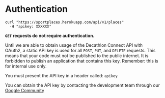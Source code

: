 # Authentication

```shell
curl "https://sportplaces.herokuapp.com/api/v1/places"
  -H "apikey: XXXXXX"
```

**`GET` requests do not require authentication.**

Until we are able to obtain usage of the Decathlon Connect API with OAuth2, a static API key is used for all `POST`,
`PUT`, and `DELETE` requests. This means that your code must not be published to the public internet. It is forbidden to
publish an application that contains this key. Remember: this is for internal use only.

You must present the API key in a header called: `apikey`

<aside class="notice">
  You can obtain the API key by contacting the development team through our 
  <a href="https://plus.google.com/u/2/communities/110282251333522025242">Google Community</a>
</aside>
